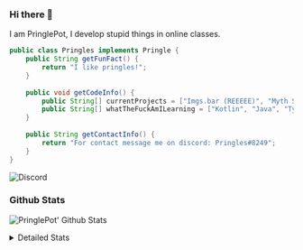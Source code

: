 ### Hi there 👋

I am PringlePot, I develop stupid things in online classes. 

```java
public class Pringles implements Pringle {
    public String getFunFact() {
        return "I like pringles!";
    }
    
    public void getCodeInfo() {
        public String[] currentProjects = ["Imgs.bar (REEEEE)", "Myth Sniper (Dead)"];
        public String[] whatTheFuckAmILearning = ["Kotlin", "Java", "Typescript", "NextJS"];
    }
    
    public String getContactInfo() {
        return "For contact message me on discord: Pringles#8249";
    }
}
```
![Discord](https://discord.c99.nl/widget/theme-1/226911291636318208.png)


### Github Stats
![PringlePot' Github Stats](https://github-readme-stats.vercel.app/api?username=PringlePot&show_icons=true&theme=dark)

<details>
  <summary>Detailed Stats</summary>
    
<!--START_SECTION:waka-->
![Lines of code](https://img.shields.io/badge/From%20Hello%20World%20I%27ve%20Written-94099%20lines%20of%20code-blue)

**🐱 My Github Data** 

> 🏆 344 Contributions in the Year 2021
 > 
> 📦 86.3 kB Used in Github's Storage 
 > 
> 💼 Opted to Hire
 > 
> 📜 7 Public Repositories 
 > 
> 🔑 9 Private Repositories  
 > 
**I'm an Early 🐤** 

```text
🌞 Morning    61 commits     █████░░░░░░░░░░░░░░░░░░░░   20.89% 
🌆 Daytime    121 commits    ██████████░░░░░░░░░░░░░░░   41.44% 
🌃 Evening    110 commits    █████████░░░░░░░░░░░░░░░░   37.67% 
🌙 Night      0 commits      ░░░░░░░░░░░░░░░░░░░░░░░░░   0.0%

```
📅 **I'm Most Productive on Sunday** 

```text
Monday       56 commits     ████░░░░░░░░░░░░░░░░░░░░░   19.18% 
Tuesday      10 commits     ░░░░░░░░░░░░░░░░░░░░░░░░░   3.42% 
Wednesday    29 commits     ██░░░░░░░░░░░░░░░░░░░░░░░   9.93% 
Thursday     46 commits     ████░░░░░░░░░░░░░░░░░░░░░   15.75% 
Friday       25 commits     ██░░░░░░░░░░░░░░░░░░░░░░░   8.56% 
Saturday     48 commits     ████░░░░░░░░░░░░░░░░░░░░░   16.44% 
Sunday       78 commits     ██████░░░░░░░░░░░░░░░░░░░   26.71%

```


📊 **This Week I Spent My Time On** 

```text
💬 Programming Languages: 
TypeScript               7 hrs 49 mins       █████████████████████░░░░   85.18% 
JavaScript               38 mins             █░░░░░░░░░░░░░░░░░░░░░░░░   6.91% 
Other                    22 mins             █░░░░░░░░░░░░░░░░░░░░░░░░   4.17% 
JSON                     11 mins             ░░░░░░░░░░░░░░░░░░░░░░░░░   2.16% 
Git Config               5 mins              ░░░░░░░░░░░░░░░░░░░░░░░░░   1.04%

🔥 Editors: 
IntelliJ                 9 hrs 10 mins       █████████████████████████   100.0%

```

**I Mostly Code in Java** 

```text
Java                     5 repos             ████████████░░░░░░░░░░░░░   50.0% 
Python                   1 repo              ██░░░░░░░░░░░░░░░░░░░░░░░   10.0% 
Kotlin                   1 repo              ██░░░░░░░░░░░░░░░░░░░░░░░   10.0% 
CSS                      1 repo              ██░░░░░░░░░░░░░░░░░░░░░░░   10.0% 
JavaScript               1 repo              ██░░░░░░░░░░░░░░░░░░░░░░░   10.0%

```



 Last Updated on 30/06/2021
<!--END_SECTION:waka-->
</details>
